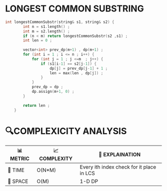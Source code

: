 # LONGEST COMMON SUBSTRING


```cpp
int longestCommonSubstr(string& s1, string& s2) {
        int n = s1.length() ;
        int m = s2.length() ;
        if (n < m) return longestCommonSubstr(s2 ,s1) ;
        int len = 0 ;
        
        vector<int> prev_dp(m+1) , dp(m+1) ;
        for (int i = 1 ; i <= n ; i++) {
            for (int j = 1 ; j <=m  ; j++) {
                if (s1[i-1] == s2[j-1]) {
                    dp[j] = prev_dp[j-1] + 1 ;
                    len = max(len , dp[j]) ;
                }
            }
            prev_dp = dp ;
            dp.assign(m+1, 0) ;
        }
        
        return len ;
    }
```


# 🔍COMPLEXICITY ANALYSIS

| 📊 METRIC  | 📈 COMPLEXITY	  |  🧩 EXPLAINATION |
|-----------|-------------|------------|
| 🧭 TIME  |    O(N*M)       |  Every ith index check for it place in LCS        |
| 🧠 SPACE |  O(M)   |     1-D DP       |

